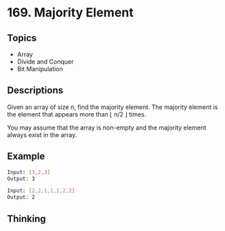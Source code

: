 # 169. Majority Element

## Topics

- Array
- Divide and Conquer
- Bit Manipulation

## Descriptions

Given an array of size n, find the majority element. The majority element is the element that appears more than ⌊ n/2 ⌋ times.

You may assume that the array is non-empty and the majority element always exist in the array.

## Example

```bash
Input: [3,2,3]
Output: 3
```

```bash
Input: [2,2,1,1,1,2,2]
Output: 2
```

## Thinking
